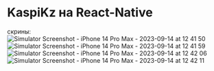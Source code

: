 # KaspiKz на React-Native

скрины:
![Simulator Screenshot - iPhone 14 Pro Max - 2023-09-14 at 12 41 50](https://github.com/AnapiyaNurkeldi/KaspiKz.React-Native/assets/77585841/4ff32b84-e4db-4906-8119-6119049d085a)
![Simulator Screenshot - iPhone 14 Pro Max - 2023-09-14 at 12 41 59](https://github.com/AnapiyaNurkeldi/KaspiKz.React-Native/assets/77585841/a11d3056-c2ce-4d24-9bc7-1efbafd5faf4)
![Simulator Screenshot - iPhone 14 Pro Max - 2023-09-14 at 12 42 06](https://github.com/AnapiyaNurkeldi/KaspiKz.React-Native/assets/77585841/093f053a-a010-4633-a603-24a905c8926f)
![Simulator Screenshot - iPhone 14 Pro Max - 2023-09-14 at 12 42 11](https://github.com/AnapiyaNurkeldi/KaspiKz.React-Native/assets/77585841/38125cfd-f6ea-46da-bfdf-831901a81c54)
